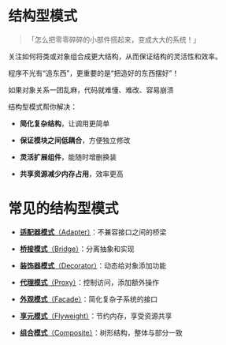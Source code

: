 # 结构型模式

> 「怎么把零零碎碎的小部件搭起来，变成大大的系统！」

关注如何将类或对象组合成更大结构，从而保证结构的灵活性和效率。

程序不光有“造东西”，更重要的是“把造好的东西摆好”！

如果对象关系一团乱麻，代码就难懂、难改、容易崩溃

结构型模式帮你解决：

* **简化复杂结构**，让调用更简单

* **保证模块之间低耦合**，方便独立修改

* **灵活扩展组件**，能随时增删换装

* **共享资源减少内存占用**，效率更高



# 常见的结构型模式

* [**适配器模式**（Adapter）](10.7.2.1.adapter-pattern.md)：不兼容接口之间的桥梁

* [**桥接模式**（Bridge）](10.7.2.2.bridge-pattern.md)：分离抽象和实现

* [**装饰器模式**（Decorator）](10.7.2.3.decorator-pattern.md)：动态给对象添加功能

* [**代理模式**（Proxy）](10.7.2.4.proxy-pattern.md)：控制访问，添加额外操作

* [**外观模式**（Facade）](10.7.2.5.facade-pattern.md)：简化复杂子系统的接口

* [**享元模式**（Flyweight）](10.7.2.6.flyweight-pattern.md)：节约内存，享受资源共享

* [**组合模式**（Composite）](10.7.2.7.composite-pattern.md)：树形结构，整体与部分一致

